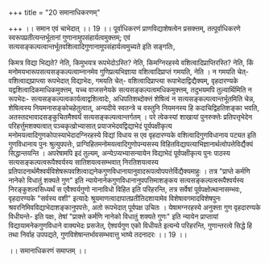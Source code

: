 +++
title = "20 समानाधिकरणम्"

+++
।। समान एवं चाभेदात् ।। 19 ।। पूर्वाधिकरणं प्राणविद्याशेषत्वेन प्रसक्त्तम्, तत्पूर्वाधिकरणे स्वरूपप्रतीत्यन्तर्भूतानां गुणानामुपसंहार्यत्वमुक्त्तम्; एवं सत्यसङ्कल्पत्वान्तर्भूतवशित्वादिगुणानामुपसंहार्यत्वमुच्यते इति सङ्गतिः,

किमत्र विद्या भिद्यते? नेति, किमुभयत्र रूपभेदोऽस्ति? नेति, किमग्निरहस्ये वशित्वादिप्राप्तिरस्ति? नेति, किं मनोमयभारूपसत्यसङ्कल्पत्वाम्नानमेव गुणिप्रत्यभिज्ञाया वशित्वादिप्राप्तं गमयति, नेति । न गमयति चेत्- वशित्वाद्यप्राप्त्या रूपभेदात् विद्याभेदः, गमयति चेत्- वशित्वादिप्राप्त्या रूपाभेदाद्विद्यैक्यम्, वृहदारण्यके यद्वशित्वादिकमाधिकमुक्त्तम्, यच्च वाजसनेयके सत्यसङ्कल्पत्वमधिकमुक्त्तम्, तदुभयमपि तुल्यार्थिमिति न रूपभेदः- सत्यसङ्कल्पत्वकार्यत्वाद्वशित्वादेः, अधिपतिशब्दोक्त्तं शेषित्वं न सत्यसङ्कल्पत्वान्तर्भूतमिति चेन्न, शेषित्वस्य नियमनासङ्कोचहेतुत्वात्, अन्यदीये स्वतन्त्रे च वस्तुनि नियमनस्य हि कदाचिद्विहतिशङ्का भवति, अतस्तदभावादसङ्कुचितमैश्वर्यं सत्यसङ्कल्पत्वान्तर्गतम् । परे त्वेकस्यां शाखायां पुनरुक्त्तेः प्रतिपत्तृभेदेन परिहर्त्तुमशक्यत्वात् पञ्चकृत्व्रोभ्यासात् प्रयाजभेदवद्विद्याभेदं पूर्यपक्षीकृत्य मनोमयत्वादिगुणकोपास्याभेदादग्निरहस्ये विद्यां विधाय स एव वृहदारण्यके वशित्वादिगुणविधानाय पट्यत इति गुणविधानाय पुनः श्रुत्युपपत्तेः, प्राग्विहितमनोमयत्वादिगुणोपन्यसस्य विहितविद्यापत्याभिज्ञानार्थत्वोपत्तेविर्द्यैक्यं सिद्धान्तयन्ति । अपरेषामपि इदं तुल्यम्, अन्येऽप्यभ्यासन्यायेन विद्याभेदं पूर्वपक्षीकृत्य पुनः पाठस्य सत्यसङ्कल्पत्वरूपैश्वर्यस्य सातिशयत्वसम्भवात् निरतिशयत्वस्य प्रतिपादनार्थमैश्वर्यविशेषरूपवशित्वाद्यनेकगुणविधानायानुवादरूपत्वोपपत्तेर्विद्यैक्यमाहुः । तत्र "प्राप्ते कर्मणि नानेको विधातुं शक्यते गुण" इति न्यायेनानेकगुणविधानानुपपत्तिमाशङ्कय सत्यसङ्कल्पत्वरूपैश्वर्यस्य निरङ्कुशत्वसिध्यर्थं स एवैश्वर्यगुणो नानाविधो विहित इति परिहरन्ति, तत्र सर्वेषां पूर्वपक्षोत्थानासम्भवः, वृहदारण्यके "सर्वस्य वशी" इत्यादेः श्रूयमाणत्वादापातप्रतीतिदशायामेव विशेषावगमादविशेषपुनः श्रवरनिमिवविद्याभेदाशङ्कानुपपत्तेः, अतो रूपभेदात् पूर्वपक्ष उचितः । येषामग्नरहस्ये अनुक्त्ता गुण वृहदारण्यके विधीयन्ते- इति पक्षः, तेषां "प्राक्त्ते कर्मणि नानेको विधातुं शक्यते गुणः" इति न्यायेन प्राप्तायां विद्यायामनेकगुणविधाने वाक्यभेदः प्रसजेत्, ऐश्वर्यगुण एको विधीयते इत्यन्ये परिहरन्ति, गुणान्तरत्वे सिद्धे हि तथा निर्वाह उपपद्यते, गुणविशेषान्तर्भावसम्भवात्तु भाष्ये तदनादरः ।। 19 ।।

।। समानाधिकरणं समाप्तम् ।।

